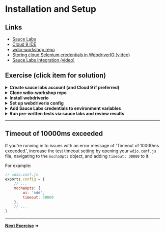 # Installation and Setup

## Links

- [Sauce Labs](https://saucelabs.com/)
- [Cloud 9 IDE](https://c9.io)
- [wdio-workshop repo](https://github.com/klamping/wdio-workshop)
- [Storing cloud Selenium credentials in WebdriverIO (video)](https://www.youtube.com/watch?v=DiaFdOtUoo8)
- [Sauce Labs Integration (video)](https://www.youtube.com/watch?v=suJGTIuPtlI&t=10m9s)


## Exercise (click item for solution)

<details>
  <summary><b>Create sauce labs account (and Cloud 9 if preferred)</b></summary>

- [Sauce Labs Free Trial](https://saucelabs.com/signup/trial)
- [Cloud 9](https://c9.io)

</details>

<details>
  <summary><b>Clone wdio-workshop repo</b></summary>

    https://github.com/klamping/wdio-workshop.git

</details>

<details>
  <summary><b>Install webdriverio</b></summary>

    npm install --save-dev webdriverio

</details>

<details>
  <summary><b>Set up webdriverio config</b></summary>

    ./node_modules/.bin/wdio

**Config Responses:**

- Where do you want to execute your tests? **In the cloud using Sauce Labs, Browserstack or Testingbot**
- Environment variable for username **SAUCE_USERNAME**
- Environment variable for access key **SAUCE_ACCESS_KEY**
- Which framework do you want to use? **mocha**
- Shall I install the framework adapter for you? **Yes**
- Where are your test specs located? **./test/\*\*/*.js**
- Which reporter do you want to use?  **spec - https://github.com/webdriverio/wdio-spec-reporter**
- Shall I install the reporter library for you? **Yes**
- Do you want to add a service to your test setup?  **sauce - https://github.com/webdriverio/wdio-sauce-service**
- Shall I install the services for you? **Yes**
- Level of logging verbosity **silent**
- In which directory should screenshots gets saved if a command fails? **./errorShots/**
- What is the base url? **http://kevinlamping.com/webdriverio-course-content/** 

</details>

<details>
  <summary><b>Add Sauce Labs credentials to environment variables</b></summary>

- [Sauce Labs access key](https://saucelabs.com/beta/user-settings)

In `.bashrc` file:

```sh
export SAUCE_USERNAME="username"
export SAUCE_ACCESS_KEY="XXXXXXXX-XXXX-XXXX-XXXX-XXXXXXXXXXXX"
```

</details>

<details>
  <summary><b>Run pre-written tests via sauce labs and review results</b></summary>

    ./node_modules/.bin/wdio

</details>

---

## Timeout of 10000ms exceeded

If you're running in to issues with an error message of 'Timeout of 10000ms exceeded.', increase the test timeout setting by opening your `wdio.conf.js` file, navigating to the `mochaOpts` object, and adding `timeout: 30000` to it. 

For example:

```js
// wdio.conf.js
exports.config = {
    // ...
    mochaOpts: {
        ui: 'bdd',
        timeout: 30000
    },
    // ...
}
```

---

**[Next Exercise](./2-assertions.md)** :fast_forward: